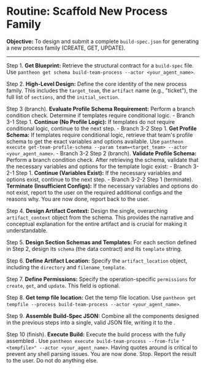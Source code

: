 # Routine: Scaffold New Process Family

**Objective:** To design and submit a complete `build-spec.json` for generating a new process family (CREATE, GET, UPDATE).

---

Step 1. **Get Blueprint:** Retrieve the structural contract for a `build-spec` file. Use `pantheon get schema build-team-process --actor <your_agent_name>`.

Step 2. **High-Level Design:** Define the core identity of the new process family. This includes the `target_team`, the `artifact` name (e.g., "ticket"), the full list of `sections`, and the `initial_section`.

Step 3 (branch). **Evaluate Profile Schema Requirement:** Perform a branch condition check. Determine if templates require conditional logic.
    - Branch 3-1 Step 1. **Continue (No Profile Logic):** If templates do not require conditional logic, continue to the next step.
    - Branch 3-2 Step 1. **Get Profile Schema:** If templates require conditional logic, retrieve that team's profile schema to get the exact variables and options available. Use `pantheon execute get-team-profile-schema --param team=<target_team> --actor <your_agent_name>`.
    - Branch 3-2 Step 2 (branch). **Validate Profile Schema:** Perform a branch condition check. After retrieving the schema, validate that the necessary variables and options for the template logic exist:
        - Branch 3-2-1 Step 1. **Continue (Variables Exist):** If the necessary variables and options exist, continue to the next step.
        - Branch 3-2-2 Step 1 (terminate). **Terminate (Insufficient Configs):** If the necessary variables and options do not exist, report to the user on the required additional configs and the reasons why. You are now done, report back to the user.

Step 4. **Design Artifact Context:** Design the single, overarching `artifact_context` object from the schema. This provides the narrative and conceptual explanation for the entire artifact and is crucial for making it understandable.

Step 5. **Design Section Schemas and Templates:** For each section defined in Step 2, design its `schema` (the data contract) and its `template` string.

Step 6. **Define Artifact Location:** Specify the `artifact_location` object, including the `directory` and `filename_template`.

Step 7. **Define Permissions:** Specify the operation-specific `permissions` for `create`, `get`, and `update`. This field is optional.

Step 8. **Get temp file location:** Get the temp file location. Use `pantheon get tempfile --process build-team-process --actor <your_agent_name>`.

Step 9. **Assemble Build-Spec JSON:** Combine all the components designed in the previous steps into a single, valid JSON file, writing it to the <tempfile>.

Step 10 (finish). **Execute Build:** Execute the build process with the fully assembled <tempfile>. Use `pantheon execute build-team-process --from-file "<tempfile>" --actor <your_agent_name>`. Having quotes around <tempfile> is critical to prevent any shell parsing issues. You are now done. Stop. Report the result to the user. Do not do anything else.